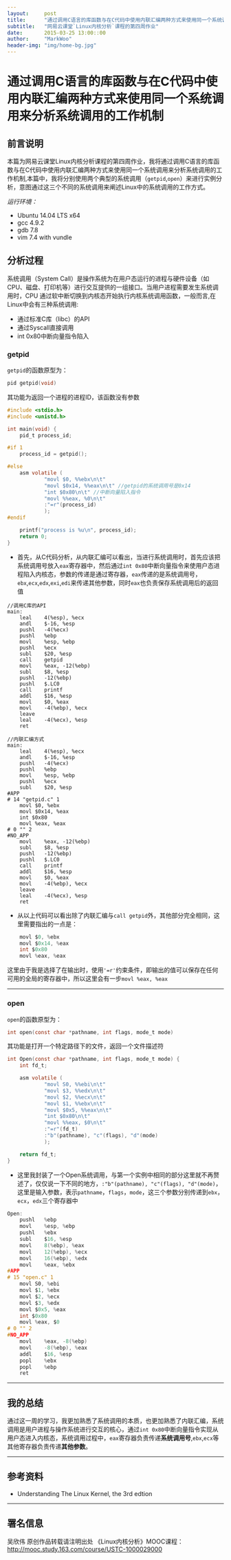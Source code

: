 ```yaml
---
layout:     post
title:      "通过调用C语言的库函数与在C代码中使用内联汇编两种方式来使用同一个系统调用来分析系统调用的工作机制"
subtitle:   "网易云课堂`Linux内核分析`课程的第四周作业"
date:       2015-03-25 13:00::00
author:     "MarkWoo"
header-img: "img/home-bg.jpg"
---
```


# 通过调用C语言的库函数与在C代码中使用内联汇编两种方式来使用同一个系统调用来分析系统调用的工作机制

## 前言说明
本篇为网易云课堂Linux内核分析课程的第四周作业，我将通过调用C语言的库函数与在C代码中使用内联汇编两种方式来使用同一个系统调用来分析系统调用的工作机制,本篇中，我将分别使用两个典型的系统调用（`getpid`,`open`）来进行实例分析，意图通过这三个不同的系统调用来阐述Linux中的系统调用的工作方式。

*运行环境：*

- Ubuntu 14.04 LTS x64
- gcc 4.9.2
- gdb 7.8
- vim 7.4 with vundle
## 分析过程
系统调用（System Call）是操作系统为在用户态运行的进程与硬件设备（如CPU、磁盘、打印机等）进行交互提供的一组接口。当用户进程需要发生系统调用时，CPU 通过软中断切换到内核态开始执行内核系统调用函数，一般而言,在Linux中会有三种系统调用:

- 通过标准C库（libc）的API
- 通过Syscall直接调用
- int 0x80中断向量指令陷入

### getpid
`getpid`的函数原型为：

```c
pid getpid(void)
```

其功能为返回一个进程的进程ID，该函数没有参数

```c
#include <stdio.h>
#include <unistd.h>

int main(void) {
	pid_t process_id;

#if 1
	process_id = getpid();

#else
	asm volatile (
			"movl $0, %%ebx\n\t"
			"movl $0x14, %%eax\n\t" //getpid的系统调用号是0x14
			"int $0x80\n\t" //中断向量陷入指令
			"movl %%eax, %0\n\t"
			:"=r"(process_id)
			);
#endif

	printf("process is %u\n", process_id);
	return 0;
}
```

- 首先，从C代码分析，从内联汇编可以看出，当进行系统调用时，首先应该把系统调用号放入`eax`寄存器中，然后通过`int 0x80`中断向量指令来使用户态进程陷入内核态，参数的传递是通过寄存器，`eax`传递的是系统调用号，`ebx`,`ecx`,`edx`,`exi`,`edi`来传递其他参数，同时`eax`也负责保存系统调用后的返回值

```
//调用C库的API
main:
	leal	4(%esp), %ecx
	andl	$-16, %esp
	pushl	-4(%ecx)
	pushl	%ebp
	movl	%esp, %ebp
	pushl	%ecx
	subl	$20, %esp
	call	getpid
	movl	%eax, -12(%ebp)
	subl	$8, %esp
	pushl	-12(%ebp)
	pushl	$.LC0
	call	printf
	addl	$16, %esp
	movl	$0, %eax
	movl	-4(%ebp), %ecx
	leave
	leal	-4(%ecx), %esp
	ret

//内联汇编方式
main:
	leal	4(%esp), %ecx
	andl	$-16, %esp
	pushl	-4(%ecx)
	pushl	%ebp
	movl	%esp, %ebp
	pushl	%ecx
	subl	$20, %esp
#APP
# 14 "getpid.c" 1
	movl $0, %ebx
	movl $0x14, %eax
	int $0x80
	movl %eax, %eax
# 0 "" 2
#NO_APP
	movl	%eax, -12(%ebp)
	subl	$8, %esp
	pushl	-12(%ebp)
	pushl	$.LC0
	call	printf
	addl	$16, %esp
	movl	$0, %eax
	movl	-4(%ebp), %ecx
	leave
	leal	-4(%ecx), %esp
	ret
```

- 从以上代码可以看出除了内联汇编与`call getpid`外，其他部分完全相同，这里需要指出的一点是：

```c
	movl $0, %ebx
	movl $0x14, %eax
	int $0x80
	movl %eax, %eax
```

这里由于我是选择了在输出时，使用`'=r'`约束条件，即输出的值可以保存在任何可用的全局的寄存器中，所以这里会有一步`movl %eax, %eax`

---
### open
`open`的函数原型为：

```c
int open(const char *pathname, int flags, mode_t mode)
```

其功能是打开一个特定路径下的文件，返回一个文件描述符

```c
int Open(const char *pathname, int flags, mode_t mode) {
	int fd_t;

	asm volatile (
			"movl S0, %%ebi\n\t"
			"movl $3, %%edx\n\t"
			"movl $2, %%ecx\n\t"
			"movl $1, %%ebx\n\t"
			"movl $0x5, %%eax\n\t"
			"int $0x80\n\t"
			"movl %%eax, $0\n\t"
			:"=r"(fd_t)
			:"b"(pathname), "c"(flags), "d"(mode)
			);

	return fd_t;
}
``` 

- 这里我封装了一个Open系统调用，与第一个实例中相同的部分这里就不再赘述了，仅仅说一下不同的地方，`:"b"(pathname), "c"(flags), "d"(mode)`，这里是输入参数，表示`pathname`，`flags`，`mode`，这三个参数分别传递到`ebx`，`ecx`，`edx`三个寄存器中

```c
Open:
	pushl	%ebp
	movl	%esp, %ebp
	pushl	%ebx
	subl	$16, %esp
	movl	8(%ebp), %eax
	movl	12(%ebp), %ecx
	movl	16(%ebp), %edx
	movl	%eax, %ebx
#APP
# 15 "open.c" 1
	movl S0, %ebi
	movl $1, %ebx
	movl $2, %ecx
	movl $3, %edx
	movl $0x5, %eax
	int $0x80
	movl %eax, $0
# 0 "" 2
#NO_APP
	movl	%eax, -8(%ebp)
	movl	-8(%ebp), %eax
	addl	$16, %esp
	popl	%ebx
	popl	%ebp
	ret
```

---
## 我的总结
通过这一周的学习，我更加熟悉了系统调用的本质，也更加熟悉了内联汇编，系统调用是用户进程与操作系统进行交互的核心，通过`int 0x80`中断向量指令实现从用户态进入内核态，系统调用过程中，`eax`寄存器负责传递**系统调用号**,`ebx`,`ecx`等其他寄存器负责传递**其他参数**。

---
## 参考资料
- Understanding The Linux Kernel, the 3rd edtion

---
## 署名信息
吴欣伟 原创作品转载请注明出处 《Linux内核分析》MOOC课程：http://mooc.study.163.com/course/USTC-1000029000
